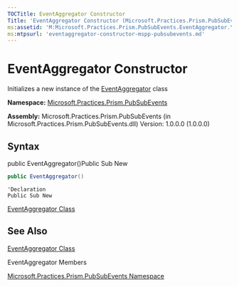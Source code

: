 ```yaml
---
TOCTitle: EventAggregator Constructor
Title: 'EventAggregator Constructor (Microsoft.Practices.Prism.PubSubEvents)'
ms:assetid: 'M:Microsoft.Practices.Prism.PubSubEvents.EventAggregator.\#ctor'
ms:mtpsurl: 'eventaggregator-constructor-mspp-pubsubevents.md'
---
```


# EventAggregator Constructor

Initializes a new instance of the [EventAggregator](eventaggregator-class-mspp-pubsubevents.md) class

**Namespace:** [Microsoft.Practices.Prism.PubSubEvents](mspp-pubsubevents-namespace.md)

**Assembly:** Microsoft.Practices.Prism.PubSubEvents (in Microsoft.Practices.Prism.PubSubEvents.dll) Version: 1.0.0.0 (1.0.0.0)

## Syntax
public EventAggregator()Public Sub New
```C#
public EventAggregator()
```
```VB
'Declaration
Public Sub New
```

[EventAggregator Class](https://msdn.microsoft.com/library/microsoft.practices.prism.pubsubevents.eventaggregator)
## See Also

[EventAggregator Class](eventaggregator-class-mspp-pubsubevents.md)

EventAggregator Members

[Microsoft.Practices.Prism.PubSubEvents Namespace](mspp-pubsubevents-namespace.md)
